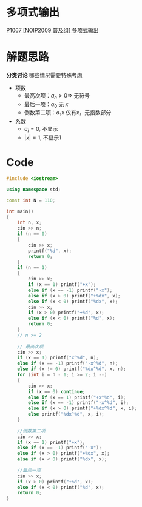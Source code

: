 # 多项式输出
[P1067 [NOIP2009 普及组] 多项式输出](https://www.luogu.com.cn/problem/P1067)

# 解题思路
**分类讨论**
哪些情况需要特殊考虑
- 项数
  - 最高次项：$a_n > 0 \Rightarrow$ 无符号
  - 最后一项：$a_0$ 无 $x$
  - 倒数第二项：$a_1x$ 仅有$x$，无指数部分
- 系数
  - $a_i = 0$, 不显示
  - $\left | x \right | = 1$, 不显示$1$  

# Code
```cpp
#include <iostream>

using namespace std;

const int N = 110;

int main()
{
    int n, x;
    cin >> n;
    if (n == 0)
    {
        cin >> x;
        printf("%d", x);
        return 0;
    }
    if (n == 1)
    {
        cin >> x;
        if (x == 1) printf("+x");
        else if (x == -1) printf("-x");
        else if (x > 0) printf("+%dx", x);
        else if (x < 0) printf("%dx", x);
        cin >> x;
        if (x > 0) printf("+%d", x);
        else if (x < 0) printf("%d", x);
        return 0;
    }
    // n >= 2
    
    // 最高次项
    cin >> x;
    if (x == 1) printf("x^%d", n);
    else if (x == -1) printf("-x^%d", n);
    else if (x != 0) printf("%dx^%d", x, n);
    for (int i = n - 1; i >= 2; i --)
    {
        cin >> x;
        if (x == 0) continue;
        else if (x == 1) printf("+x^%d", i);
        else if (x == -1) printf("-x^%d", i);
        else if (x > 0) printf("+%dx^%d", x, i);
        else printf("%dx^%d", x, i);
    }
    
    //倒数第二项
    cin >> x;
    if (x == 1) printf("+x");
    else if (x == -1) printf("-x");
    else if (x > 0) printf("+%dx", x);
    else if (x < 0) printf("%dx", x);
    
    //最后一项
    cin >> x;
    if (x > 0) printf("+%d", x);
    else if (x < 0) printf("%d", x);
    return 0;
}
```